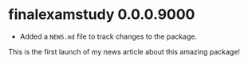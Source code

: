 # finalexamstudy 0.0.0.9000

* Added a `NEWS.md` file to track changes to the package.

This is the first launch of my news article about this amazing package!